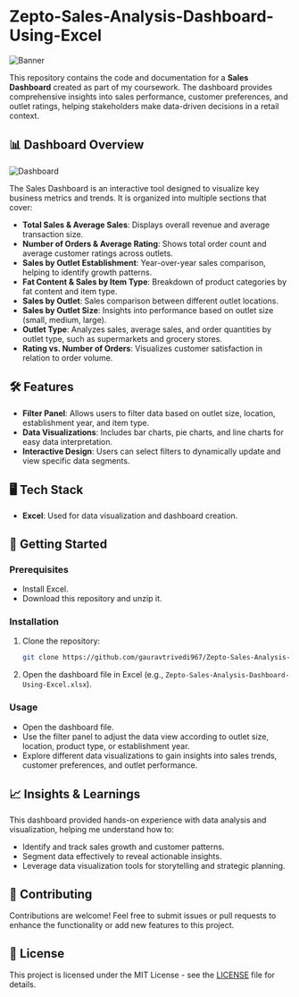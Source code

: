 # Zepto-Sales-Analysis-Dashboard-Using-Excel
![Banner](https://github.com/user-attachments/assets/bc6c0a10-c50d-42c1-af93-65426b0fb20c)

This repository contains the code and documentation for a **Sales Dashboard** created as part of my coursework. The dashboard provides comprehensive insights into sales performance, customer preferences, and outlet ratings, helping stakeholders make data-driven decisions in a retail context.

## 📊 Dashboard Overview
![Dashboard](https://github.com/user-attachments/assets/1377a3a7-4cc6-4058-8b40-8ad9294f9896)

The Sales Dashboard is an interactive tool designed to visualize key business metrics and trends. It is organized into multiple sections that cover:

- **Total Sales & Average Sales**: Displays overall revenue and average transaction size.
- **Number of Orders & Average Rating**: Shows total order count and average customer ratings across outlets.
- **Sales by Outlet Establishment**: Year-over-year sales comparison, helping to identify growth patterns.
- **Fat Content & Sales by Item Type**: Breakdown of product categories by fat content and item type.
- **Sales by Outlet**: Sales comparison between different outlet locations.
- **Sales by Outlet Size**: Insights into performance based on outlet size (small, medium, large).
- **Outlet Type**: Analyzes sales, average sales, and order quantities by outlet type, such as supermarkets and grocery stores.
- **Rating vs. Number of Orders**: Visualizes customer satisfaction in relation to order volume.

## 🛠️ Features

- **Filter Panel**: Allows users to filter data based on outlet size, location, establishment year, and item type.
- **Data Visualizations**: Includes bar charts, pie charts, and line charts for easy data interpretation.
- **Interactive Design**: Users can select filters to dynamically update and view specific data segments.

## 🖥️ Tech Stack

- **Excel**: Used for data visualization and dashboard creation.
  
## 🚀 Getting Started

### Prerequisites
- Install Excel.
- Download this repository and unzip it.

### Installation

1. Clone the repository:
   ```bash
   git clone https://github.com/gauravtrivedi967/Zepto-Sales-Analysis-Dashboard-Using-Excel.git
   ```

2. Open the dashboard file in Excel (e.g., `Zepto-Sales-Analysis-Dashboard-Using-Excel.xlsx`).

### Usage

- Open the dashboard file.
- Use the filter panel to adjust the data view according to outlet size, location, product type, or establishment year.
- Explore different data visualizations to gain insights into sales trends, customer preferences, and outlet performance.

## 📈 Insights & Learnings

This dashboard provided hands-on experience with data analysis and visualization, helping me understand how to:

- Identify and track sales growth and customer patterns.
- Segment data effectively to reveal actionable insights.
- Leverage data visualization tools for storytelling and strategic planning.

## 🤝 Contributing

Contributions are welcome! Feel free to submit issues or pull requests to enhance the functionality or add new features to this project.

## 📄 License

This project is licensed under the MIT License - see the [LICENSE](LICENSE) file for details.
